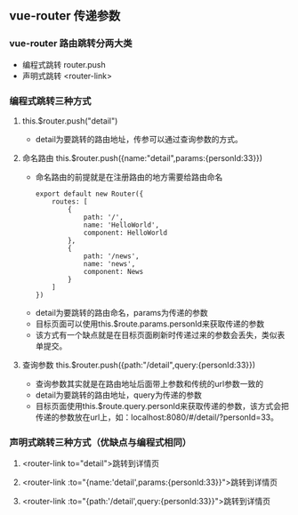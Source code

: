 ## vue-router 传递参数

### vue-router 路由跳转分两大类
- 编程式跳转 router.push
- 声明式跳转 \<router-link>

### 编程式跳转三种方式
1. this.$router.push("detail")
    - detail为要跳转的路由地址，传参可以通过查询参数的方式。

2. 命名路由 this.$router.push({name:"detail",params:{personId:33}}) 
    - 命名路由的前提就是在注册路由的地方需要给路由命名
        ```
        export default new Router({
            routes: [
                {
                    path: '/',
                    name: 'HelloWorld',
                    component: HelloWorld
                },
                {
                    path: '/news',
                    name: 'news',
                    component: News
                }
            ]
        })
        ```
    - detail为要跳转的路由命名，params为传递的参数
    - 目标页面可以使用this.$route.params.personId来获取传递的参数
    - 该方式有一个缺点就是在目标页面刷新时传递过来的参数会丢失，类似表单提交。

3. 查询参数 this.$router.push({path:"/detail",query:{personId:33}}) 
    - 查询参数其实就是在路由地址后面带上参数和传统的url参数一致的
    - detail为要跳转的路由地址，query为传递的参数
    - 目标页面使用this.$route.query.personId来获取传递的参数，该方式会把传递的参数放在url上，如：localhost:8080/#/detail/?personId=33。

### 声明式跳转三种方式（优缺点与编程式相同）
1. \<router-link to="detail">跳转到详情页</router-link>

2. \<router-link :to="{name:'detail',params:{personId:33}}">跳转到详情页</router-link>

3. \<router-link :to="{path:'/detail',query:{personId:33}}">跳转到详情页</router-link>



